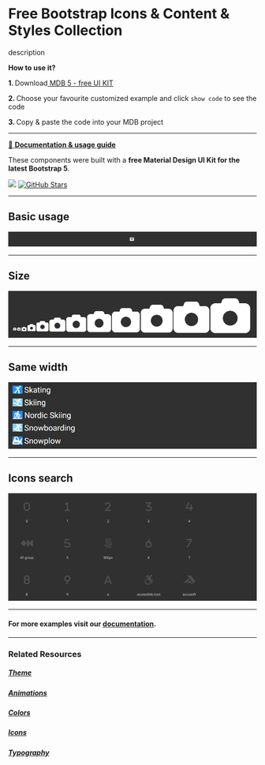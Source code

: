 # Free Bootstrap Icons & Content & Styles Collection

description

<p><strong>How to use it?</strong></p>
<p class="mb-2">
<strong>1. </strong>Download<a target="_blank" href="https://mdbootstrap.com/docs/standard/"> MDB 5 - free UI KIT</a></p>
<p class="mb-2"><strong>2. </strong>Choose your favourite customized example and click <code>show code</code> to see the code</p>
<p class="mb-3"><strong>3. </strong>Copy & paste the code into your MDB project</p>

--------------------

[📄 **Documentation & usage guide**](https://mdbootstrap.com/docs/standard/content-styles/icons/)

These components were built with a **free Material Design UI Kit for the latest Bootstrap 5**.

<img height="25" src="https://mdbootstrap.com/img/Marketing/general/logo/medium/mdb-r.png">  [![GitHub Stars](https://img.shields.io/github/stars/mdbootstrap/mdb-ui-kit?label=Star%20now&style=social)](https://github.com/mdbootstrap/mdb-ui-kit/)

---------------------

 <h2 class="mb-4">Basic usage</h2> 

 [![Bootstrap 5 Icons](/assets/basic-example.png)](https://mdbootstrap.com/docs/standard/content-styles/icons/#section-basic-usage)

 
 <hr class="my-5">

 <h2 class="mb-4">Size</h2> 

 [![Bootstrap 5 Icons](/assets/size.png)](https://mdbootstrap.com/docs/standard/content-styles/icons/#section-basic-usage)

 
 <hr class="my-5">

 <h2 class="mb-4">Same width</h2> 

 [![Bootstrap 5 Icons](/assets/same-width.png)](https://mdbootstrap.com/docs/standard/content-styles/icons/#section-basic-usage)

 
 <hr class="my-5">

 <h2 class="mb-4">Icons search</h2> 

 [![Bootstrap 5 Icons](/assets/icon-search.png)](https://mdbootstrap.com/docs/standard/content-styles/icons/#section-icon-search)


 
 <hr class="my-5">

<h4>For more examples visit our <a target="_blank" href="https://mdbootstrap.com/docs/standard/content-styles/icons/">documentation</a>.</h4>

 <hr class="my-5">

<h3>Related Resources</h3>

<h5><a target="_blank" href="https://mdbootstrap.com/docs/standard/content-styles/theme/">Theme</a></h5>

<h5><a target="_blank" href="https://mdbootstrap.com/docs/standard/content-styles/animations/">Animations</a></h5>

<h5><a target="_blank" href="https://mdbootstrap.com/docs/standard/content-styles/colors/">Colors</a></h5>

<h5><a target="_blank" href="https://mdbootstrap.com/docs/standard/content-styles/icons/">Icons</a></h5>

<h5><a target="_blank" href="https://mdbootstrap.com/docs/standard/content-styles/typography/">Typography</a></h5>

